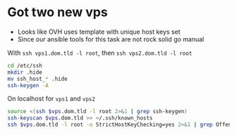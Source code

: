 # Got two new vps

- Looks like OVH uses template with unique host keys set
- Since our ansible tools for this task are not rock solid go manual

With `ssh vps1.dom.tld -l root`, then `ssh vps2.dom.tld -l root`

```bash
cd /etc/ssh
mkdir .hide
mv ssh_host_* .hide
ssh-keygen -A
```

On localhost for `vps1` and `vps2`

```bash
source <(ssh $vps.dom.tld -l root 2>&1 | grep ssh-keygen)
ssh-keyscan $vps.dom.tld >> ~/.ssh/known_hosts
ssh $vps.dom.tld -l root -o StrictHostKeyChecking=yes 2>&1 | grep Offending | cut -d: -f2 | xargs -i sed -ie {}d ~/.ssh/known_hosts
```

